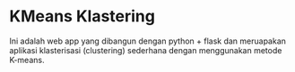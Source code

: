 # KMeans Klastering
Ini adalah web app yang dibangun dengan python + flask dan meruapakan aplikasi klasterisasi (clustering) sederhana dengan menggunakan metode K-means.

